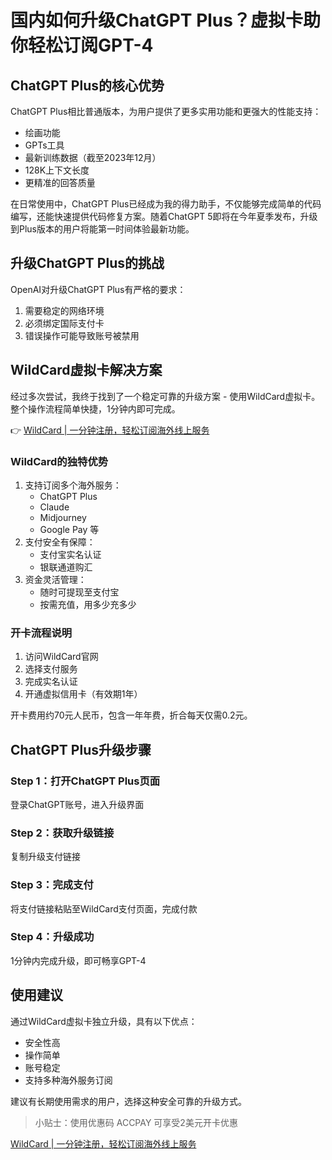 # 国内如何升级ChatGPT Plus？虚拟卡助你轻松订阅GPT-4

## ChatGPT Plus的核心优势

ChatGPT Plus相比普通版本，为用户提供了更多实用功能和更强大的性能支持：

- 绘画功能
- GPTs工具
- 最新训练数据（截至2023年12月）
- 128K上下文长度
- 更精准的回答质量

在日常使用中，ChatGPT Plus已经成为我的得力助手，不仅能够完成简单的代码编写，还能快速提供代码修复方案。随着ChatGPT 5即将在今年夏季发布，升级到Plus版本的用户将能第一时间体验最新功能。

## 升级ChatGPT Plus的挑战

OpenAI对升级ChatGPT Plus有严格的要求：

1. 需要稳定的网络环境
2. 必须绑定国际支付卡
3. 错误操作可能导致账号被禁用

## WildCard虚拟卡解决方案

经过多次尝试，我终于找到了一个稳定可靠的升级方案 - 使用WildCard虚拟卡。整个操作流程简单快捷，1分钟内即可完成。

👉 [WildCard | 一分钟注册，轻松订阅海外线上服务](https://bbtdd.com/WildCard)

### WildCard的独特优势

1. 支持订阅多个海外服务：
   - ChatGPT Plus
   - Claude
   - Midjourney
   - Google Pay 等
2. 支付安全有保障：
   - 支付宝实名认证
   - 银联通道购汇
3. 资金灵活管理：
   - 随时可提现至支付宝
   - 按需充值，用多少充多少

### 开卡流程说明

1. 访问WildCard官网
2. 选择支付服务
3. 完成实名认证
4. 开通虚拟信用卡（有效期1年）

开卡费用约70元人民币，包含一年年费，折合每天仅需0.2元。

## ChatGPT Plus升级步骤

### Step 1：打开ChatGPT Plus页面
登录ChatGPT账号，进入升级界面

### Step 2：获取升级链接
复制升级支付链接

### Step 3：完成支付
将支付链接粘贴至WildCard支付页面，完成付款

### Step 4：升级成功
1分钟内完成升级，即可畅享GPT-4

## 使用建议

通过WildCard虚拟卡独立升级，具有以下优点：

- 安全性高
- 操作简单
- 账号稳定
- 支持多种海外服务订阅

建议有长期使用需求的用户，选择这种安全可靠的升级方式。

> 小贴士：使用优惠码 ACCPAY 可享受2美元开卡优惠

[WildCard | 一分钟注册，轻松订阅海外线上服务](https://bbtdd.com/WildCard)